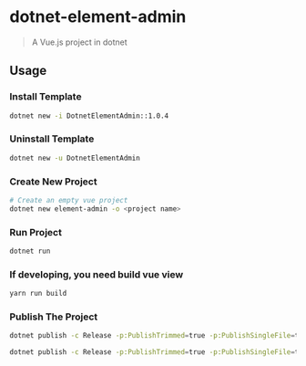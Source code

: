 # dotnet-element-admin

> A Vue.js project in dotnet

## Usage
### Install Template
```bash
dotnet new -i DotnetElementAdmin::1.0.4
```

### Uninstall Template
```bash
dotnet new -u DotnetElementAdmin
```

### Create New Project
```bash
# Create an empty vue project
dotnet new element-admin -o <project name>
```

### Run Project
```bash
dotnet run
```

### If developing, you need build vue view 
```bash
yarn run build
```

### Publish The Project
```bash
dotnet publish -c Release -p:PublishTrimmed=true -p:PublishSingleFile=true --self-contained true -r linux-x64 -o out

dotnet publish -c Release -p:PublishTrimmed=true -p:PublishSingleFile=true --self-contained true -r osx-x64 -o out
```
